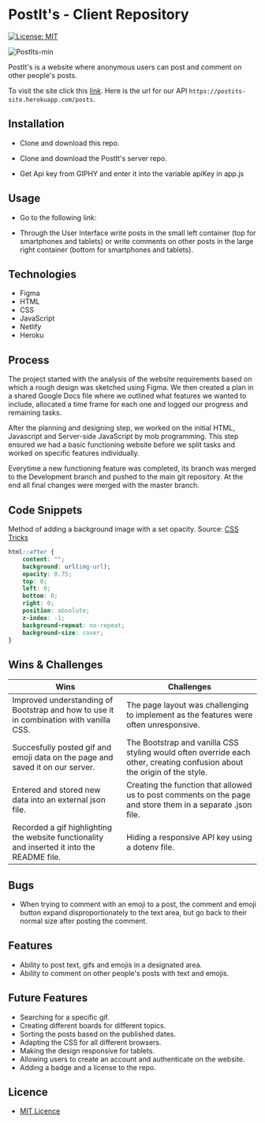 # PostIt's - Client Repository

[![License: MIT](https://img.shields.io/badge/Licence-MIT-green.svg)](https://opensource.org/licenses/MIT)

![PostIts-min](https://user-images.githubusercontent.com/73439151/99552244-af7d2b00-29b4-11eb-962d-9877b1f5e6ae.gif)

PostIt's is a website where anonymous users can post and comment on other people's posts.

To visit the site click this [link](https://postits.netlify.app/).
Here is the url for our API `https://postits-site.herokuapp.com/posts`.

## Installation

* Clone and download this repo.

* Clone and download the PostIt's server repo.

* Get Api key from GIPHY and enter it into the variable apiKey in app.js

## Usage 

* Go to the following link:

* Through the User Interface write posts in the small left container (top for smartphones and tablets) or write comments on other posts in the large right container (bottom for smartphones and tablets).


## Technologies

* Figma
* HTML
* CSS
* JavaScript
* Netlify
* Heroku


## Process

The project started with the analysis of the website requirements based on which a rough design was sketched using Figma. We then created a plan in a shared Google Docs file where we outlined what features we wanted to include, allocated a time frame for each one and logged our progress and remaining tasks.


After the planning and designing step, we worked on the initial HTML, Javascript and Server-side JavaScript by mob programming. This step ensured we had a basic functioning website before we split tasks and worked on specific features individually.

Everytime a new functioning feature was completed, its branch was merged to the Development branch and pushed to the main git repository. At the end all final changes were merged with the master branch.

## Code Snippets

Method of adding a background image with a set opacity. Source: [CSS Tricks](https://css-tricks.com/snippets/css/transparent-background-images/)

```CSS
html::after {
    content: "";
    background: url(img-url);
    opacity: 0.75;
    top: 0;
    left: 0;
    bottom: 0;
    right: 0;
    position: absolute;
    z-index: -1;
    background-repeat: no-repeat;
    background-size: cover;
}
```

## Wins & Challenges

Wins | Challenges
------------ | -------------
Improved understanding of Bootstrap and how to use it in combination with vanilla CSS. | The page layout was challenging to implement as the features were often unresponsive.
Succesfully posted gif and emoji data on the page and saved it on our server. | The Bootstrap and vanilla CSS styling would often override each other, creating confusion about the origin of the style.
Entered and stored new data into an external json file. | Creating the function that allowed us to post comments on the page and store them in a separate .json file.
Recorded a gif highlighting the website functionality and inserted it into the README file. | Hiding a responsive API key using a dotenv file.

## Bugs

* When trying to comment with an emoji to a post, the comment and emoji button expand disproportionately to the text area, but go back to their normal size after posting the comment.

## Features

* Ability to post text, gifs and emojis in a designated area.
* Ability to comment on other people's posts with text and emojis.

## Future Features

* Searching for a specific gif.
* Creating different boards for different topics.
* Sorting the posts based on the published dates.
* Adapting the CSS for all different browsers.
* Making the design responsive for tablets.
* Allowing users to create an account and authenticate on the website.
* Adding a badge and a license to the repo.

## Licence

* [MIT Licence](https://opensource.org/licenses/mit-license.php)
